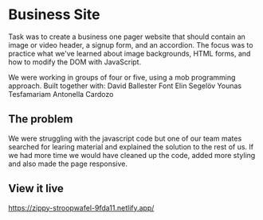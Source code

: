 # Business Site

Task was to create a business one pager website that should contain an image or video header, a signup form, and an accordion. The focus was to practice what we've learned about image backgrounds, HTML forms, and how to modify the DOM with JavaScript.

We were working in groups of four or five, using a mob programming approach. Built together with:
David Ballester Font
Elin Segelöv
Younas Tesfamariam
Antonella Cardozo

## The problem

We were struggling with the javascript code but one of our team mates searched for learing material and explained the solution to the rest of us. 
If we had more time we would have cleaned up the code, added more styling and also made the page responsive. 

## View it live
https://zippy-stroopwafel-9fda11.netlify.app/
